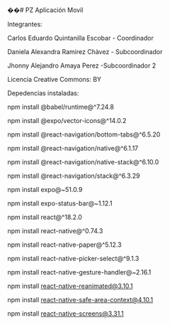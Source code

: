 ��# PZ Aplicación Movil

Integrantes:

Carlos Eduardo Quintanilla Escobar - Coordinador

Daniela Alexandra Ramirez Chàvez - Subcoordinador

Jhonny Alejandro Amaya Perez -Subcoordinador 2

Licencia Creative Commons: BY

Depedencias instaladas:

npm install @babel/runtime@^7.24.8

npm install @expo/vector-icons@^14.0.2

npm install @react-navigation/bottom-tabs@^6.5.20

npm install @react-navigation/native@^6.1.17

npm install @react-navigation/native-stack@^6.10.0

npm install @react-navigation/stack@^6.3.29

npm install expo@~51.0.9

npm install expo-status-bar@~1.12.1

npm install react@^18.2.0

npm install react-native@^0.74.3

npm install react-native-paper@^5.12.3

npm install react-native-picker-select@^9.1.3

npm install react-native-gesture-handler@~2.16.1

npm install react-native-reanimated@3.10.1

npm install react-native-safe-area-context@4.10.1

npm install react-native-screens@3.31.1
